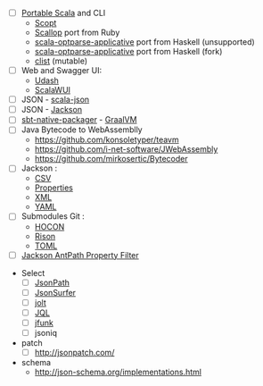 * [ ] [Portable Scala](https://github.com/portable-scala/sbt-crossproject) and CLI
  * [Scopt](https://github.com/scopt/scopt)
  * [Scallop](https://github.com/scallop/scallop) port from Ruby
  * [scala-optparse-applicative](https://github.com/bmjames/scala-optparse-applicative)  port from Haskell (unsupported)
  * [scala-optparse-applicative](https://github.com/xuwei-k/optparse-applicative) port from Haskell (fork)
  * [clist](https://github.com/backuity/clist) (mutable)
* [ ] Web and Swagger UI:
  * [Udash](https://udash.io)
  * [ScalaWUI](https://github.com/openmole/scalaWUI)
* [ ] JSON - [scala-json](https://github.com/MediaMath/scala-json)
* [ ] JSON - [Jackson](https://github.com/FasterXML/jackson)
* [ ] [sbt-native-packager](https://www.scala-sbt.org/sbt-native-packager/index.html) - [GraalVM](https://www.scala-sbt.org/sbt-native-packager/formats/graalvm-native-image.html)
* [ ] Java Bytecode to WebAssemblly
  * https://github.com/konsoletyper/teavm
  * https://github.com/i-net-software/JWebAssembly
  * https://github.com/mirkosertic/Bytecoder
* [ ] Jackson :
  * [CSV](https://github.com/FasterXML/jackson-dataformats-text/tree/master/csv) 
  * [Properties](https://github.com/FasterXML/jackson-dataformats-text/tree/master/properties)
  * [XML](https://github.com/FasterXML/jackson-dataformat-xml) 
  * [YAML](https://github.com/FasterXML/jackson-dataformats-text/tree/master/yaml)
* [ ] Submodules Git :
  * [HOCON](https://github.com/jclawson/jackson-dataformat-hocon)
  * [Rison](https://github.com/Hronom/jackson-dataformat-rison)
  * [TOML](https://github.com/johnlcox/jackson-dataformat-toml)
* [ ] [Jackson AntPath Property Filter](https://github.com/Antibrumm/jackson-antpathfilter)
* Select
  * [ ] [JsonPath](https://github.com/json-path/JsonPath)
  * [ ] [JsonSurfer](https://github.com/jsurfer/JsonSurfer)
  * [ ] [jolt](https://github.com/bazaarvoice/jolt)
  * [ ] [JQL](https://github.com/benmfaul/JQL)
  * [ ] [jfunk](https://github.com/mgm-tp/jfunk)
  * [ ] jsoniq
* patch
  * [ ] http://jsonpatch.com/
* schema
  * http://json-schema.org/implementations.html  
